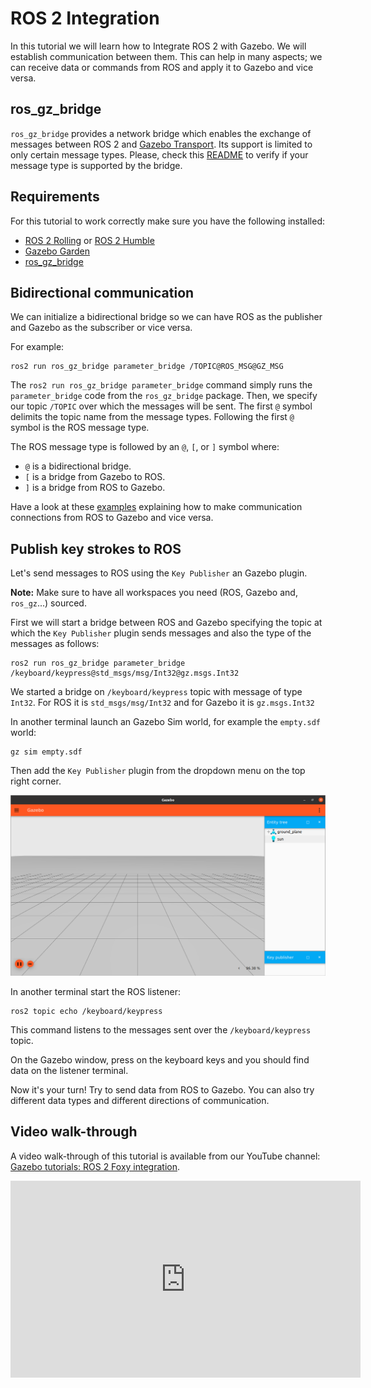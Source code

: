 # ROS 2 Integration

In this tutorial we will learn how to Integrate ROS 2 with Gazebo. We will establish
communication between them. This can help in many aspects; we can receive data or commands
from ROS and apply it to Gazebo and vice versa.

## ros_gz_bridge

`ros_gz_bridge` provides a network bridge which enables the exchange of messages between ROS 2 and [Gazebo Transport](https://github.com/gazebosim/gz-transport). Its support is limited to only certain message types. Please, check this [README](https://github.com/gazebosim/ros_gz/blob/ros2/ros_gz_bridge/README.md) to verify if your message type is supported by the bridge.

## Requirements

For this tutorial to work correctly make sure you have the following installed:

* [ROS 2 Rolling](https://docs.ros.org/en/rolling/Installation.html) or [ROS 2 Humble](https://docs.ros.org/en/humble/Installation.html)
* [Gazebo Garden](https://gazebosim.org/docs/garden)
* [ros_gz_bridge](https://github.com/gazebosim/ros_gz/tree/ros2#from-source)

## Bidirectional communication

We can initialize a bidirectional bridge so we can have ROS as the publisher and Gazebo as the subscriber or vice versa.

For example:

```
ros2 run ros_gz_bridge parameter_bridge /TOPIC@ROS_MSG@GZ_MSG
```

The `ros2 run ros_gz_bridge parameter_bridge` command simply runs the `parameter_bridge` code from the `ros_gz_bridge` package. Then, we specify our topic `/TOPIC` over which the messages will be sent. The first `@` symbol delimits the topic name from the message types. Following the first `@` symbol is the ROS message type.

The ROS message type is followed by an `@`, `[`, or `]` symbol where:

* `@`  is a bidirectional bridge.
* `[`  is a bridge from Gazebo to ROS.
* `]`  is a bridge from ROS to Gazebo.

Have a look at these [examples]( https://github.com/gazebosim/ros_gz/blob/ros2/ros_gz_bridge/README.md#example-1a-gazebo-transport-talker-and-ros-2-listener)
explaining how to make communication connections from ROS to Gazebo and vice versa.

## Publish key strokes to ROS

Let's send messages to ROS using the `Key Publisher` an Gazebo plugin.

**Note:** Make sure to have all workspaces you need (ROS, Gazebo and, `ros_gz`...) sourced.


First we will start a bridge between ROS and Gazebo specifying the topic
at which the `Key Publisher` plugin sends messages and also the type
of the messages as follows:

```
ros2 run ros_gz_bridge parameter_bridge /keyboard/keypress@std_msgs/msg/Int32@gz.msgs.Int32
```

We started a bridge on `/keyboard/keypress` topic with message of type `Int32`.
For ROS it is `std_msgs/msg/Int32` and for Gazebo it is `gz.msgs.Int32`

In another terminal launch an Gazebo Sim world, for example the `empty.sdf` world:

```
gz sim empty.sdf
```

Then add the `Key Publisher` plugin from the dropdown menu on the top right corner.

![empty_world_with_KeyPublisher](tutorials/ros2_integration/empty_world.png)

In another terminal start the ROS listener:

```
ros2 topic echo /keyboard/keypress
```

This command listens to the messages sent over the `/keyboard/keypress` topic.

On the Gazebo window, press on the keyboard keys and you should
find data on the listener terminal.

Now it's your turn! Try to send data from ROS to Gazebo. You can also try different data types and different directions of communication.

## Video walk-through

A video walk-through of this tutorial is available from our YouTube channel: [Gazebo tutorials: ROS 2 Foxy integration](https://youtu.be/IpZTNyTp9t8).

<iframe width="560" height="315" src="https://www.youtube.com/embed/IpZTNyTp9t8" frameborder="0" allow="accelerometer; autoplay; encrypted-media; gyroscope; picture-in-picture" allowfullscreen></iframe>
